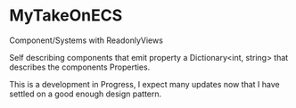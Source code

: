 # MyTakeOnECS
Component/Systems with ReadonlyViews

Self describing components that emit property a Dictionary<int, string> that describes the components Properties.

This is a development in Progress, I expect many updates now that I have settled on a good enough design pattern.

